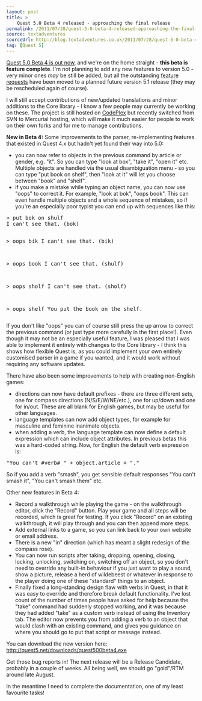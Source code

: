 ```yaml
---
layout: post
title: >
    Quest 5.0 Beta 4 released - approaching the final release
permalink: /2011/07/28/quest-5-0-beta-4-released-approaching-the-final-release/
source: textadventures
sourceUrl: http://blog.textadventures.co.uk/2011/07/28/quest-5-0-beta-4-released-approaching-the-final-release/
tag: [Quest 5]
---
```

<a href="http://quest5.net/downloads/quest500beta4.exe">Quest 5.0 Beta 4 is out now</a>, and we're on the home straight - <strong>this beta is feature complete</strong>. I'm not planning to add any new features to version 5.0 - very minor ones <em>may</em> be still be added, but all the outstanding <a href="http://quest.codeplex.com/workitem/list/advanced?keyword=&amp;status=Open%20(not%20closed)&amp;type=Feature&amp;priority=All&amp;release=All&amp;assignedTo=All&amp;component=All&amp;sortField=Id&amp;sortDirection=Ascending&amp;page=0">feature requests</a> have been moved to a planned future version 5.1 release (they may be rescheduled again of course).

I will still accept contributions of new/updated translations and minor additions to the Core library - I know a few people may currently be working on these. The project is still hosted on <a href="http://quest.codeplex.com">CodePlex</a> but recently switched from SVN to Mercurial hosting, which will make it much easier for people to work on their own forks and for me to manage contributions.

<strong>New in Beta 4:</strong> Some improvements to the parser, re-implementing features that existed in Quest 4.x but hadn't yet found their way into 5.0:
<ul>
	<li>you can now refer to objects in the previous command by article or gender, e.g. "it". So you can type "look at box", "take it", "open it" etc. Multiple objects are handled via the usual disambiguation menu - so you can type "put book on shelf", then "look at it" will let you choose between "book" and "shelf".</li>
	<li>if you make a mistake while typing an object name, you can now use "oops" to correct it. For example, "look at bok", "oops book". This can even handle multiple objects and a whole sequence of mistakes, so if you're an especially poor typist you can end up with sequences like this:</li>
</ul>
<pre>&gt; put bok on shulf
I can't see that. (bok)

&gt; oops bik
I can't see that. (bik)

&gt; oops book
I can't see that. (shulf)

&gt; oops sholf
I can't see that. (sholf)

&gt; oops shelf
You put the book on the shelf.</pre>
If you don't like "oops" you can of course still press the up arrow to correct the previous command (or just type more carefully in the first place!). Even though it may not be an especially useful feature, I was pleased that I was able to implement it entirely with changes to the Core library - I think this shows how flexible Quest is, as you could implement your own entirely customised parser in a game if you wanted, and it would work without requiring any software updates.

There have also been some improvements to help with creating non-English games:
<ul>
	<li>directions can now have default prefixes - there are three different sets, one for compass directions (N/S/E/W/NE/etc.), one for up/down and one for in/out. These are all blank for English games, but may be useful for other languages.</li>
	<li>language templates can now add object types, for example for masculine and feminine inanimate objects.</li>
	<li>when adding a verb, the language template can now define a default expression which can include object attributes. In previous betas this was a hard-coded string. Now, for English the default verb expression is:</li>
</ul>
<pre>"You can't #verb# " + object.article + "."</pre>
So if you add a verb "smash", you get sensible default responses "You can't smash it", "You can't smash them" etc.

Other new features in Beta 4:
<ul>
	<li>Record a walkthrough while playing the game - on the walkthrough editor, click the "Record" button. Play your game and all steps will be recorded, which is great for testing. If you click "Record" on an existing walkthrough, it will play through and you can then append more steps.</li>
	<li>Add external links to a game, so you can link back to your own website or email address.</li>
	<li>There is a new "in" direction (which has meant a slight redesign of the compass rose).</li>
	<li>You can now run scripts after taking, dropping, opening, closing, locking, unlocking, switching on, switching off an object, so you don't need to override any built-in behaviour if you just want to play a sound, show a picture, release a herd of wildebeest or whatever in response to the player doing one of these "standard" things to an object.</li>
	<li>Finally fixed a long-standing design flaw with verbs in Quest, in that it was easy to override and therefore break default functionality. I've lost count of the number of times people have asked for help because the "take" command had suddenly stopped working, and it was because they had added "take" as a custom verb instead of using the Inventory tab. The editor now prevents you from adding a verb to an object that would clash with an existing command, and gives you guidance on where you should go to put that script or message instead.</li>
</ul>
You can download the new version here: <a href="http://quest5.net/downloads/quest500beta4.exe">http://quest5.net/downloads/quest500beta4.exe</a>

Get those bug reports in! The next release will be a Release Candidate, probably in a couple of weeks. All being well, we should go "gold"/RTM around late August.

In the meantime I need to complete the documentation, one of my least favourite tasks!